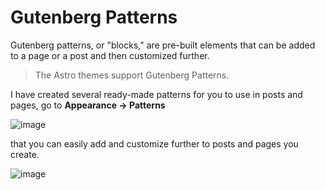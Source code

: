 # Gutenberg Patterns

Gutenberg patterns, or "blocks," are pre-built elements that can be added to a page or a post and then customized further.

> The Astro themes support Gutenberg Patterns.

I have created several ready-made patterns for you to use in posts and pages, go to **Appearance -> Patterns**

![image](https://github.com/astrowp/docs/assets/170225022/d025620e-8fc1-4a8a-833e-7a908493cd4f)

that you can easily add and customize further to posts and pages you create.

![image](https://github.com/astrowp/docs/assets/170225022/b23fd9c5-7235-40d7-bfe2-0f88b33e29be)

